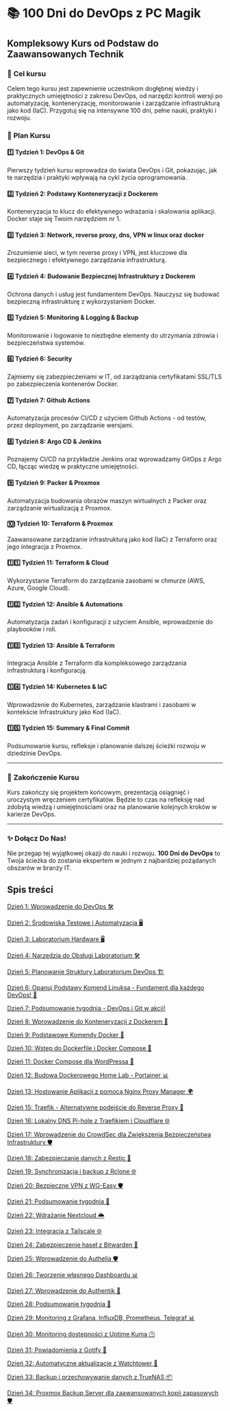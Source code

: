 # :books: **100 Dni do DevOps z PC Magik** 
## Kompleksowy Kurs od Podstaw do Zaawansowanych Technik

### :dart: **Cel kursu**
Celem tego kursu jest zapewnienie uczestnikom dogłębnej wiedzy i praktycznych umiejętności z zakresu DevOps, od narzędzi kontroli wersji po automatyzację, konteneryzację, monitorowanie i zarządzanie infrastrukturą jako kod (IaC). Przygotuj się na intensywne 100 dni, pełne nauki, praktyki i rozwoju.

### :calendar: **Plan Kursu**

#### :one: **Tydzień 1: DevOps & Git**
Pierwszy tydzień kursu wprowadza do świata DevOps i Git, pokazując, jak te narzędzia i praktyki wpływają na cykl życia oprogramowania.

#### :two: **Tydzień 2: Podstawy Konteneryzacji z Dockerem**
Konteneryzacja to klucz do efektywnego wdrażania i skalowania aplikacji. Docker staje się Twoim narzędziem nr 1.

#### :three: **Tydzień 3: Network, reverse proxy, dns, VPN w linux oraz docker**
Zrozumienie sieci, w tym reverse proxy i VPN, jest kluczowe dla bezpiecznego i efektywnego zarządzania infrastrukturą.

#### :four: **Tydzień 4: Budowanie Bezpiecznej Infrastruktury z Dockerem**
Ochrona danych i usług jest fundamentem DevOps. Nauczysz się budować bezpieczną infrastrukturę z wykorzystaniem Docker.

#### :five: **Tydzień 5: Monitoring & Logging & Backup**
Monitorowanie i logowanie to niezbędne elementy do utrzymania zdrowia i bezpieczeństwa systemów.

#### :six: **Tydzień 6: Security**
Zajmiemy się zabezpieczeniami w IT, od zarządzania certyfikatami SSL/TLS po zabezpieczenia kontenerów Docker.

#### :seven: **Tydzień 7: Github Actions**
Automatyzacja procesów CI/CD z użyciem Github Actions - od testów, przez deployment, po zarządzanie wersjami.

#### :eight: **Tydzień 8: Argo CD & Jenkins**
Poznajemy CI/CD na przykładzie Jenkins oraz wprowadzamy GitOps z Argo CD, łącząc wiedzę w praktyczne umiejętności.

#### :nine: **Tydzień 9: Packer & Proxmox**
Automatyzacja budowania obrazów maszyn wirtualnych z Packer oraz zarządzanie wirtualizacją z Proxmox.

#### :keycap_ten: **Tydzień 10: Terraform & Proxmox**
Zaawansowane zarządzanie infrastrukturą jako kod (IaC) z Terraform oraz jego integracja z Proxmox.

#### :one::one: **Tydzień 11: Terraform & Cloud**
Wykorzystanie Terraform do zarządzania zasobami w chmurze (AWS, Azure, Google Cloud).

#### :one::two: **Tydzień 12: Ansible & Automations**
Automatyzacja zadań i konfiguracji z użyciem Ansible, wprowadzenie do playbooków i roli.

#### :one::three: **Tydzień 13: Ansible & Terraform**
Integracja Ansible z Terraform dla kompleksowego zarządzania infrastrukturą i konfiguracją.

#### :one::four: **Tydzień 14: Kubernetes & IaC**
Wprowadzenie do Kubernetes, zarządzanie klastrami i zasobami w kontekście Infrastruktury jako Kod (IaC).

#### :one::five: **Tydzień 15: Summary & Final Commit**
Podsumowanie kursu, refleksje i planowanie dalszej ścieżki rozwoju w dziedzinie DevOps.

---

### :checkered_flag: **Zakończenie Kursu**
Kurs zakończy się projektem końcowym, prezentacją osiągnięć i uroczystym wręczeniem certyfikatów. Będzie to czas na refleksję nad zdobytą wiedzą i umiejętnościami oraz na planowanie kolejnych kroków w karierze DevOps.

---

### :sparkles: **Dołącz Do Nas!**
Nie przegap tej wyjątkowej okazji do nauki i rozwoju. **100 Dni do DevOps** to Twoja ścieżka do zostania ekspertem w jednym z najbardziej pożądanych obszarów w branży IT.

<!-- spis_tresci_start -->

## Spis treści

[Dzień 1: Wprowadzenie do DevOps 🛠️](tydzien1/dzien1.md)

[Dzień 2: Środowiska Testowe i Automatyzacja 🖥️](tydzien1/dzien2.md)

[Dzień 3: Laboratorium Hardware 🖥️](tydzien1/dzien3.md)

[Dzień 4: Narzędzia do Obsługi Laboratorium 🛠️](tydzien1/dzien4.md)

[Dzień 5: Planowanie Struktury Laboratorium DevOps 🏗️](tydzien1/dzien5.md)

[Dzień 6: Opanuj Podstawy Komend Linuksa - Fundament dla każdego DevOps! 🐧](tydzien1/dzien6.md)

[Dzień 7: Podsumowanie tygodnia - DevOps i Git w akcji!](tydzien1/dzien7.md)

[Dzień 8: Wprowadzenie do Konteneryzacji z Dockerem 🐳](tydzien2/dzien8.md)

[Dzień 9: Podstawowe Komendy Docker 🐳](tydzien2/dzien9.md)

[Dzień 10: Wstep do Dockerfile i Docker Compose 🐳](tydzien2/dzien10.md)

[Dzień 11: Docker Compose dla WordPressa 📝](tydzien2/dzien11.md)

[Dzień 12: Budowa Dockerowego Home Lab - Portainer 📊](tydzien2/dzien12.md)

[Dzień 13: Hostowanie Aplikacji z pomocą Nginx Proxy Manager 🌍](tydzien2/dzien13.md)

[Dzień 15: Traefik - Alternatywne podejście do Reverse Proxy 🔄](tydzien3/dzien15.md)

[Dzień 16: Lokalny DNS Pi-hole z Traefikiem i Cloudflare 🌐](tydzien3/dzien16.md)

[Dzień 17: Wprowadzenie do CrowdSec dla Zwiększenia Bezpieczeństwa Infrastruktury 🛡️](tydzien3/dzien17.md)

[Dzień 18: Zabezpieczanie danych z Restic 🚀](tydzien3/dzien18.md)

[Dzień 19: Synchronizacja i backup z Rclone 🌐](tydzien3/dzien19.md)

[Dzień 20: Bezpieczne VPN z WG-Easy 🛡️](tydzien3/dzien20.md)

[Dzień 21: Podsumowanie tygodnia 🎉](tydzien3/dzien21.md)

[Dzień 22: Wdrażanie Nextcloud 🌥️](tydzien4/dzien22.md)

[Dzień 23: Integracja z Tailscale 🌐](tydzien4/dzien23.md)

[Dzień 24: Zabezpieczenie haseł z Bitwarden 🔐](tydzien4/dzien24.md)

[Dzień 25: Wprowadzenie do Authelia 🛡️](tydzien4/dzien25.md)

[Dzień 26: Tworzenie własnego Dashboardu 📊](tydzien4/dzien26.md)

[Dzień 27: Wprowadzenie do Authentik 🔑](tydzien4/dzien27.md)

[Dzień 28: Podsumowanie tygodnia 🔄](tydzien4/dzien28.md)

[Dzień 29: Monitoring z Grafana, InfluxDB, Prometheus, Telegraf 📊](tydzien5/dzien29.md)

[Dzień 30: Monitoring dostępności z Uptime Kuma 🕒](tydzien5/dzien30.md)

[Dzień 31: Powiadomienia z Gotify 📲](tydzien5/dzien31.md)

[Dzień 32: Automatyczne aktualizacje z Watchtower 🔄](tydzien5/dzien32.md)

[Dzień 33: Backup i przechowywanie danych z TrueNAS 📦](tydzien5/dzien33.md)

[Dzień 34: Proxmox Backup Server dla zaawansowanych kopii zapasowych 🛡️](tydzien5/dzien34.md)


<!-- spis_tresci_end -->